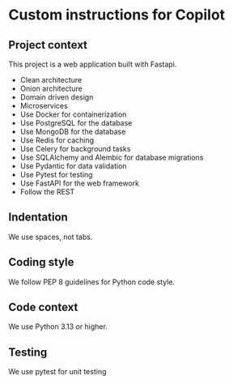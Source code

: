 # Custom instructions for Copilot

## Project context

This project is a web application built with Fastapi.

- Clean architecture
- Onion architecture
- Domain driven design
- Microservices
- Use Docker for containerization
- Use PostgreSQL for the database
- Use MongoDB for the database
- Use Redis for caching
- Use Celery for background tasks
- Use SQLAlchemy and Alembic for database migrations
- Use Pydantic for data validation
- Use Pytest for testing
- Use FastAPI for the web framework
- Follow the REST

## Indentation

We use spaces, not tabs.


## Coding style

We follow PEP 8 guidelines for Python code style.

## Code context

We use Python 3.13 or higher.

## Testing

We use pytest for unit testing
